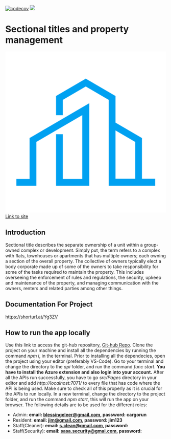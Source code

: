 [![codecov](https://codecov.io/gh/Heisenburg-z/Sectional-titles-property-management/branch/main/graph/badge.svg?token=NCM4PXH1F3)](https://codecov.io/gh/Heisenburg-z/Sectional-titles-property-management)
<img src="https://codecov.io/gh/Heisenburg-z/Sectional-titles-property-management/graphs/sunburst.svg?token=NCM4PXH1F3">

# Sectional titles and property management

![Company Logo](./src/images/SCPY_Logo1.png "Logo")
[Link to site](https://witty-plant-0efd7e103.5.azurestaticapps.net/)

## Introduction

Sectional title describes the separate ownership of a unit within a group-owned complex or
development. Simply put, the term refers to a complex with flats, townhouses or apartments
that has multiple owners; each owning a section of the overall property. The collective of owners
typically elect a body corporate made up of some of the owners to take responsibility for some
of the tasks required to maintain the property. This includes overseeing the enforcement of rules
and regulations, the security, upkeep and maintenance of the property, and managing
communication with the owners, renters and related parties among other things.

## Documentation For Project

<https://shorturl.at/Yg3ZV>

## How to run the app locally

Use this link to access the git-hub repository, [Git-hub Repo](https://github.com/Heisenburg-z/Sectional-titles-property-management).
Clone the project on your machine and install all the dependencies by running the command *npm i*, in the terminal. Prior to installing
all the dependecies, open the project using your editor (preferably VS-Code). Go to your terminal and change the directory to the *api* folder,
and run the command *func start*. **You have to install the Azure extension and also login into your account.** After all the APIs run successfully,
you have to go *src/Pages* directory in your editor and add *http://localhost:7071/* to every file that has code where the API is being used. Make sure 
to check all of this properly as it is crucial for the APIs to run locally. In a new terminal, change the directory to the project folder, and run the 
command *npm start*, this will run the app on your browser. The following details are to be used for the different roles:

- Admin: **email: blessingeleer@gmail.com, password: cargorun**
- Resident: **email: jim@gmail.com, password: jim123**
- Staff(Cleaner): **email: s.clean@gmail.com, password:**
- Staff(Security): **email: sasa.security@gmai.com, password:**